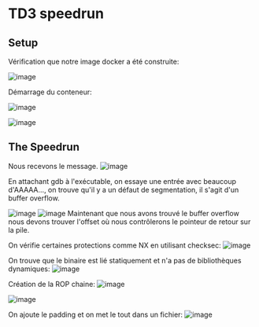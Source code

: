 # TD3 speedrun 
Setup 
--------------
Vérification que notre image docker a été construite:

![image](https://user-images.githubusercontent.com/46088690/152787131-6bf922dd-cf66-44ab-a2bf-e5938bd3dd4d.png)


Démarrage du conteneur:

![image](https://user-images.githubusercontent.com/46088690/152787390-64a23f54-9934-48d9-8076-6388f03a0cb7.png)

![image](https://user-images.githubusercontent.com/46088690/152787617-50ce9075-f69c-4822-8912-18bbf53e4689.png)

The Speedrun
--------------

Nous recevons le message.
![image](https://user-images.githubusercontent.com/46088690/152787779-a7a14521-800e-4bf1-9fa7-0d7e5448cb39.png)

En attachant gdb à l'exécutable, on essaye une entrée avec beaucoup d'AAAAA..., on trouve qu'il y a un défaut de segmentation, il s'agit d'un buffer overflow.

![image](https://user-images.githubusercontent.com/46088690/152689506-fe04445f-715f-4ebd-9d76-cb255170eea3.png)
![image](https://user-images.githubusercontent.com/46088690/152788452-9ea1d5bb-54bf-46a9-aa41-f7d690300e5d.png) 
 Maintenant que nous avons trouvé le buffer overflow nous devons trouver l'offset où nous contrôlerons le pointeur de retour sur la pile. 
 
On vérifie certaines protections comme NX en utilisant checksec:
 ![image](https://user-images.githubusercontent.com/46088690/152689953-ccbdbf46-28de-43a3-9487-8b83b3b3a261.png)

On trouve que le binaire est lié statiquement et n'a pas de bibliothèques dynamiques:
![image](https://user-images.githubusercontent.com/46088690/152691216-7f37266a-5d13-4504-8fb6-f1428f49dfc9.png)

Création de la ROP chaine:
![image](https://user-images.githubusercontent.com/46088690/152788788-e5a94185-b740-4f87-98eb-aed6ea1d5793.png)

![image](https://user-images.githubusercontent.com/46088690/152793535-1a1638ec-eb79-4ad6-ae92-72af3fb0e39b.png)

On ajoute le padding et on met le tout dans un fichier:
![image](https://user-images.githubusercontent.com/46088690/152794213-10f7120f-23e1-4f19-9ae5-c5a699a353be.png)


